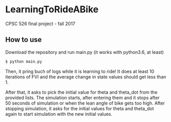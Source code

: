 # LearningToRideABike
CPSC 526 final project - fall 2017

## How to use
Download the repository and run main.py (it works with python3.6, at least)
```bash
$ python main.py
```
Then, it pring buch of logs while it is learning to ride! It does at least 10 iterations of FVI and the average change in state values should get less than 1.

After that, it asks to pick the initial value for theta and theta_dot from the provided lists. The simulation starts, after entering them and it stops after 50 seconds of simulation or when the lean angle of bike gets too high. After stopping simulation, it asks for the initial values for theta and theta_dot again to start simulation with the new initial values.
